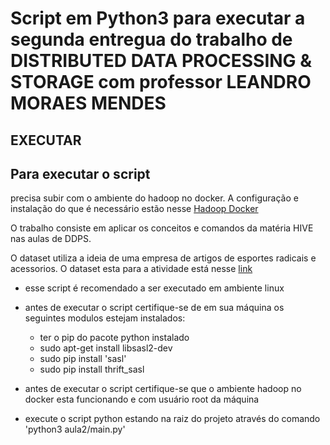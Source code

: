 # Script em Python3 para executar a segunda entregua do trabalho de DISTRIBUTED DATA PROCESSING & STORAGE com professor LEANDRO MORAES MENDES 

## EXECUTAR 
## Para executar o script
   precisa subir com o ambiente do hadoop no docker. A configuração e instalação do que é necessário estão nesse [Hadoop Docker](https://github.com/fabiogjardim/bigdata_docker/)<p>
   O trabalho consiste em aplicar os conceitos e comandos da matéria HIVE nas aulas de DDPS.<p>
   O dataset utiliza a ideia de uma empresa de artigos de esportes radicais e acessorios.
   O dataset esta para a atividade está nesse [link](https://drive.google.com/drive/folders/1OfZTSYcgcun-S7UFNVAzbcr0-PzlEc08)
   * esse script é recomendado a ser executado em ambiente linux
   * antes de executar o script certifique-se de em sua máquina os seguintes modulos estejam instalados:
    
     *  ter o pip do pacote python instalado 
     *  sudo apt-get install libsasl2-dev
     *  sudo pip install 'sasl'
     *  sudo pip install thrift_sasl
      
   * antes de executar o script certifique-se que o ambiente hadoop no docker esta funcionando e com usuário root da máquina
   * execute o script python estando na raiz do projeto através do comando 'python3 aula2/main.py'
